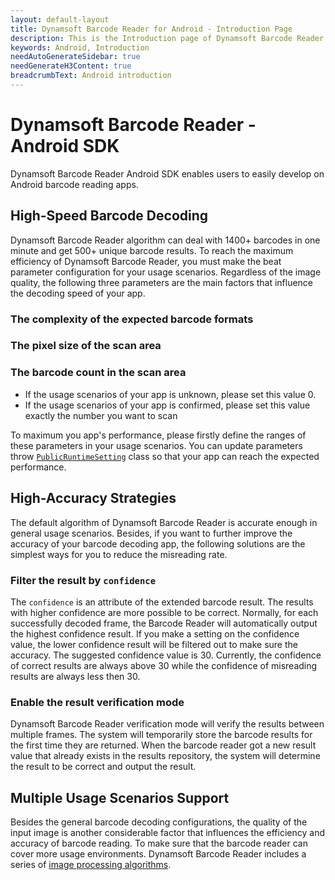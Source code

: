 ```yaml
---
layout: default-layout
title: Dynamsoft Barcode Reader for Android - Introduction Page
description: This is the Introduction page of Dynamsoft Barcode Reader for Android SDK.
keywords: Android, Introduction
needAutoGenerateSidebar: true
needGenerateH3Content: true
breadcrumbText: Android introduction
---
```


# Dynamsoft Barcode Reader - Android SDK

Dynamsoft Barcode Reader Android SDK enables users to easily develop on Android barcode reading apps.

## High-Speed Barcode Decoding

Dynamsoft Barcode Reader algorithm can deal with 1400+ barcodes in one minute and get 500+ unique barcode results. To reach the maximum efficiency of Dynamsoft Barcode Reader, you must make the beat parameter configuration for your usage scenarios. Regardless of the image quality, the following three parameters are the main factors that influence the decoding speed of your app.

### The complexity of the expected barcode formats

### The pixel size of the scan area

### The barcode count in the scan area

- If the usage scenarios of your app is unknown, please set this value 0.
- If the usage scenarios of your app is confirmed, please set this value exactly the number you want to scan

To maximum you app's performance, please firstly define the ranges of these parameters in your usage scenarios. You can update parameters throw [`PublicRuntimeSetting`](api-reference/auxiliary-PublicRuntimeSettings.md) class so that your app can reach the expected performance.

## High-Accuracy Strategies

The default algorithm of Dynamsoft Barcode Reader is accurate enough in general usage scenarios. Besides, if you want to further improve the accuracy of your barcode decoding app, the following solutions are the simplest ways for you to reduce the misreading rate.

### Filter the result by `confidence`

The `confidence` is an attribute of the extended barcode result. The results with higher confidence are more possible to be correct. Normally, for each successfully decoded frame, the Barcode Reader will automatically output the highest confidence result. If you make a setting on the confidence value, the lower confidence result will be filtered out to make sure the accuracy. The suggested confidence value is 30. Currently, the confidence of correct results are always above 30 while the confidence of misreading results are always less then 30.

### Enable the result verification mode

Dynamsoft Barcode Reader verification mode will verify the results between multiple frames. The system will temporarily store the barcode results for the first time they are returned. When the barcode reader got a new result value that already exists in the results repository, the system will determine the result to be correct and output the result.

## Multiple Usage Scenarios Support

Besides the general barcode decoding configurations, the quality of the input image is another considerable factor that influences the efficiency and accuracy of barcode reading. To make sure that the barcode reader can cover more usage environments. Dynamsoft Barcode Reader includes a series of [image processing algorithms]({{site.parameters_reference}}image-parameter/index.html).
